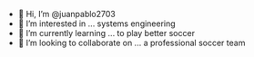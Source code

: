 - 👋 Hi, I’m @juanpablo2703
- 👀 I’m interested in ... systems engineering 
- 🌱 I’m currently learning ... to play better soccer
- 💞️ I’m looking to collaborate on ... a professional soccer team 

<!---
juanpablo2703/juanpablo2703 is a ✨ special ✨ repository because its `README.md` (this file) appears on your GitHub profile.
You can click the Preview link to take a look at your changes.
--->
